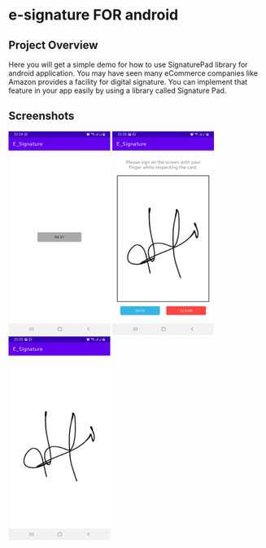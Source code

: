 # e-signature FOR android

## Project Overview
Here you will get a simple demo for how to use SignaturePad library for android application.
You may have seen many eCommerce companies like Amazon provides a facility for digital signature. You can implement that feature in your app easily by using a library called Signature Pad.

## Screenshots

<img src="screenshots/Screenshot_20210730-222449_E_Signature.jpg" alt="alt text" width="200" height="400">
<img src="screenshots/Screenshot_20210730-222506_E_Signature.jpg" alt="alt text" width="200" height="400">
<img src="screenshots/Screenshot_20210730-222515_E_Signature.jpg" alt="alt text" width="200" height="400">




